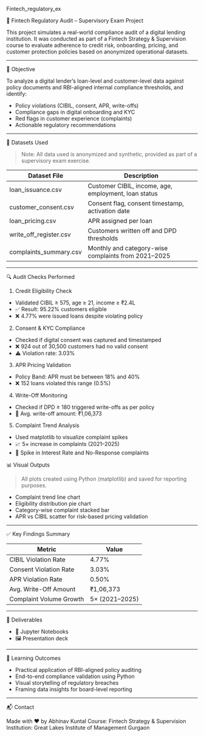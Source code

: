  Fintech_regulatory_ex

 🏦 Fintech Regulatory Audit – Supervisory Exam Project

This project simulates a real-world compliance audit of a digital lending institution. It was conducted as part of a Fintech Strategy & Supervision course to evaluate adherence to credit risk, onboarding, pricing, and customer protection policies based on anonymized operational datasets.

---

 📌 Objective

To analyze a digital lender’s loan-level and customer-level data against policy documents and RBI-aligned internal compliance thresholds, and identify:

- Policy violations (CIBIL, consent, APR, write-offs)
- Compliance gaps in digital onboarding and KYC
- Red flags in customer experience (complaints)
- Actionable regulatory recommendations

---

 📁 Datasets Used

> Note: All data used is anonymized and synthetic, provided as part of a supervisory exam exercise.

| Dataset File              | Description                                             |
|---------------------------|---------------------------------------------------------|
| loan_issuance.csv       | Customer CIBIL, income, age, employment, loan status    |
| customer_consent.csv    | Consent flag, consent timestamp, activation date        |
| loan_pricing.csv        | APR assigned per loan                                   |
| write_off_register.csv  | Customers written off and DPD thresholds                |
| complaints_summary.csv  | Monthly and category-wise complaints from 2021–2025     |

---

 🔍 Audit Checks Performed

 1. Credit Eligibility Check
- Validated CIBIL ≥ 575, age ≥ 21, income ≥ ₹2.4L
- ✅ Result: 95.22% customers eligible
- ❌ 4.77% were issued loans despite violating policy

 2. Consent & KYC Compliance
- Checked if digital consent was captured and timestamped
- ❌ 924 out of 30,500 customers had no valid consent
- ⚠ Violation rate: 3.03%

 3. APR Pricing Validation
- Policy Band: APR must be between 18% and 40%
- ❌ 152 loans violated this range (0.5%)

 4. Write-Off Monitoring
- Checked if DPD ≥ 180 triggered write-offs as per policy
- 🧮 Avg. write-off amount: ₹1,06,373

 5. Complaint Trend Analysis
- Used matplotlib to visualize complaint spikes
- 📈 5× increase in complaints (2021–2025)
- 🚩 Spike in Interest Rate and No-Response complaints


 📊 Visual Outputs

> All plots created using Python (matplotlib) and saved for reporting purposes.

- Complaint trend line chart
- Eligibility distribution pie chart
- Category-wise complaint stacked bar
- APR vs CIBIL scatter for risk-based pricing validation



---

 ✅ Key Findings Summary

| Metric                        | Value             |
|------------------------------|-------------------|
| CIBIL Violation Rate         | 4.77%             |
| Consent Violation Rate       | 3.03%             |
| APR Violation Rate           | 0.50%             |
| Avg. Write-Off Amount        | ₹1,06,373         |
| Complaint Volume Growth      | 5× (2021–2025)     |

---

 📄 Deliverables

- 📝 Jupyter Notebooks
- 🖼 Presentation deck 

---

 🧠 Learning Outcomes

- Practical application of RBI-aligned policy auditing
- End-to-end compliance validation using Python
- Visual storytelling of regulatory breaches
- Framing data insights for board-level reporting

---

 📬 Contact

Made with ❤ by Abhinav Kuntal
Course: Fintech Strategy & Supervision  
Institution: Great Lakes Institute of Management Gurgaon 

